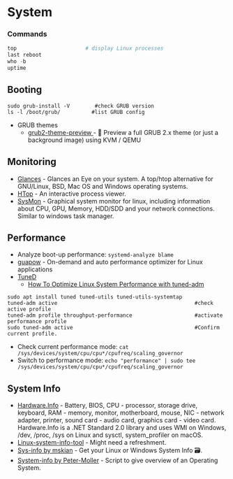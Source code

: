 # System

### Commands
````powershell
top                      # display Linux processes
last reboot
who -b
uptime
````

## Booting
````
sudo grub-install -V        #check GRUB version
ls -l /boot/grub/          #list GRUB config
````
- GRUB themes
  - [grub2-theme-preview ](https://github.com/hartwork/grub2-theme-preview) - 🌇 Preview a full GRUB 2.x theme (or just a background image) using KVM / QEMU 

## Monitoring
- [Glances](https://github.com/nicolargo/glances) - Glances an Eye on your system. A top/htop alternative for GNU/Linux, BSD, Mac OS and Windows operating systems.
- [HTop](https://github.com/htop-dev/htop) - An interactive process viewer.
- [SysMon](https://github.com/MatthiasSchinzel/sysmon) - Graphical system monitor for linux, including information about CPU, GPU, Memory, HDD/SDD and your network connections. Similar to windows task manager.

## Performance
- Analyze boot-up performance: `systemd-analyze blame`
- [guapow](https://github.com/vinifmor/guapow) - On-demand and auto performance optimizer for Linux applications 
- [TuneD](https://github.com/redhat-performance/tuned)
  - [How To Optimize Linux System Performance with tuned-adm](https://computingforgeeks.com/optimize-linux-system-performance-with-tuned-adm/)
````
sudo apt install tuned tuned-utils tuned-utils-systemtap
tuned-adm active                                            #check active profile
tuned-adm profile throughput-performance                    #activate performance profile
sudo tuned-adm active                                       #Confirm current profile.
````
- Check current performance mode: `cat /sys/devices/system/cpu/cpu*/cpufreq/scaling_governor`
- Switch to performance mode: `echo "performance" | sudo tee /sys/devices/system/cpu/cpu*/cpufreq/scaling_governor`


## System Info
- [Hardware.Info](https://github.com/jinjinov/hardware.info) - Battery, BIOS, CPU - processor, storage drive, keyboard, RAM - memory, monitor, motherboard, mouse, NIC - network adapter, printer, sound card - audio card, graphics card - video card. Hardware.Info is a .NET Standard 2.0 library and uses WMI on Windows, /dev, /proc, /sys on Linux and sysctl, system_profiler on macOS.
- [Linux-system-info-tool](https://github.com/lucidtrip/linux-system-info-tool) - Might need a refreshment.
- [Sys-info by mskian](https://github.com/mskian/sys-info) - Get your Linux or Windows System Info 🗃.
- [System-info by Peter-Moller](https://github.com/Peter-Moller/system-info) - Script to give overview of an Operating System.
